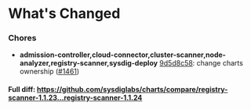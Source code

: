 # What's Changed

### Chores
- **admission-controller,cloud-connector,cluster-scanner,node-analyzer,registry-scanner,sysdig-deploy** [9d5d8c58](https://github.com/sysdiglabs/charts/commit/9d5d8c5809d35bcb5e8060ccc454f446cb1e3bc7): change charts ownership ([#1461](https://github.com/sysdiglabs/charts/issues/1461))
#### Full diff: https://github.com/sysdiglabs/charts/compare/registry-scanner-1.1.23...registry-scanner-1.1.24
